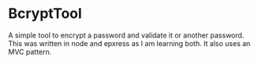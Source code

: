 # BcryptTool
A simple tool to encrypt a password and validate it or another password. 
This was written in node and epxress as I am learning both. 
It also uses an MVC pattern.
